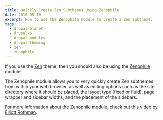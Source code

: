 ```yaml
---
title: Quickly Create Zen Subthemes Using Zenophile
date: 2010-05-10
excerpt: How to use the Zenophile module to create a Zen subtheme.
tags:
  - drupal-planet
  - drupal-6
  - drupal-modules
  - drupal-theming
  - zen
  - zenophile
---
```


If you use the [Zen](http://drupal.org/project/zen) theme, then you should also
be using the [Zenophile](http://drupal.org/project/zenophile) module!

The Zenophile module allows you to very quickly create Zen subthemes from within
your web browser, as well as editing options such as the site directory where it
should be placed, the layout type (fixed or fluid), page wrapper and sidebar
widths, and the placement of the sidebars.

For more information about the Zenophile module, check out
[this video](http://blip.tv/file/2427703) by
[Elliott Rothman](http://elliottrothman.com).
